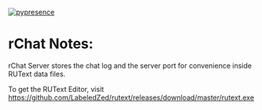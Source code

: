 [![pypresence](https://img.shields.io/badge/using-pypresence-00bb88.svg?style=for-the-badge&logo=discord&logoWidth=20)](https://github.com/qwertyquerty/pypresence)
# rChat Notes:
rChat Server stores the chat log and the server port for convenience inside RUText data files.

To get the RUText Editor, visit https://github.com/LabeledZed/rutext/releases/download/master/rutext.exe
